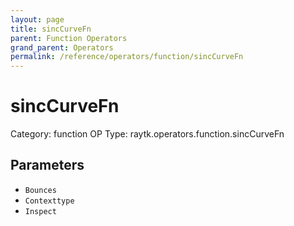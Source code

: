 ```yaml
---
layout: page
title: sincCurveFn
parent: Function Operators
grand_parent: Operators
permalink: /reference/operators/function/sincCurveFn
---
```


# sincCurveFn

Category: function
OP Type: raytk.operators.function.sincCurveFn



## Parameters

* `Bounces`
* `Contexttype`
* `Inspect`